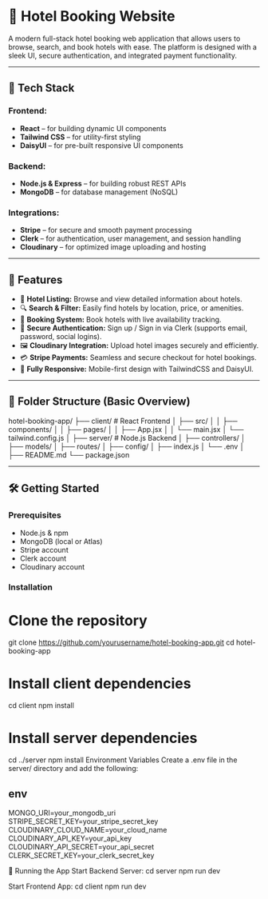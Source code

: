 # 🏨 Hotel Booking Website

A modern full-stack hotel booking web application that allows users to browse, search, and book hotels with ease. The platform is designed with a sleek UI, secure authentication, and integrated payment functionality.

---

## 🔧 Tech Stack

### Frontend:
- **React** – for building dynamic UI components
- **Tailwind CSS** – for utility-first styling
- **DaisyUI** – for pre-built responsive UI components

### Backend:
- **Node.js & Express** – for building robust REST APIs
- **MongoDB** – for database management (NoSQL)

### Integrations:
- **Stripe** – for secure and smooth payment processing
- **Clerk** – for authentication, user management, and session handling
- **Cloudinary** – for optimized image uploading and hosting

---

## 🚀 Features

- 🏨 **Hotel Listing:** Browse and view detailed information about hotels.
- 🔍 **Search & Filter:** Easily find hotels by location, price, or amenities.
- 🧾 **Booking System:** Book hotels with live availability tracking.
- 🔐 **Secure Authentication:** Sign up / Sign in via Clerk (supports email, password, social logins).
- 🖼️ **Cloudinary Integration:** Upload hotel images securely and efficiently.
- 💳 **Stripe Payments:** Seamless and secure checkout for hotel bookings.
- 📱 **Fully Responsive:** Mobile-first design with TailwindCSS and DaisyUI.

---

## 📂 Folder Structure (Basic Overview)

hotel-booking-app/
├── client/ # React Frontend
│ ├── src/
│ │ ├── components/
│ │ ├── pages/
│ │ ├── App.jsx
│ │ └── main.jsx
│ └── tailwind.config.js
│
├── server/ # Node.js Backend
│ ├── controllers/
│ ├── models/
│ ├── routes/
│ ├── config/
│ ├── index.js
│ └── .env
│
├── README.md
└── package.json

---

## 🛠️ Getting Started

### Prerequisites
- Node.js & npm
- MongoDB (local or Atlas)
- Stripe account
- Clerk account
- Cloudinary account

### Installation

# Clone the repository
git clone https://github.com/yourusername/hotel-booking-app.git
cd hotel-booking-app

# Install client dependencies
cd client
npm install

# Install server dependencies
cd ../server
npm install
Environment Variables
Create a .env file in the server/ directory and add the following:

## env
MONGO_URI=your_mongodb_uri
STRIPE_SECRET_KEY=your_stripe_secret_key
CLOUDINARY_CLOUD_NAME=your_cloud_name
CLOUDINARY_API_KEY=your_api_key
CLOUDINARY_API_SECRET=your_api_secret
CLERK_SECRET_KEY=your_clerk_secret_key


🚀 Running the App
Start Backend Server:
cd server
npm run dev

Start Frontend App:
cd client
npm run dev
